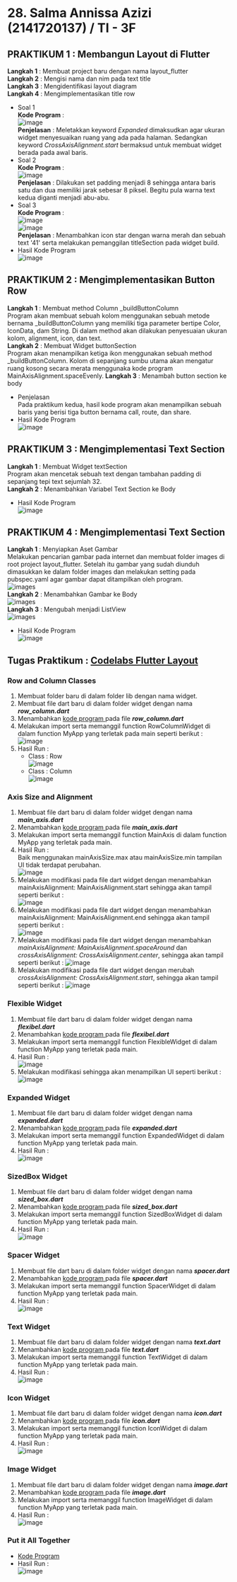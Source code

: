 # **28. Salma Annissa Azizi (2141720137) / TI - 3F**

## **<b>PRAKTIKUM 1 : Membangun Layout di Flutter</b>**

**Langkah 1** : Membuat project baru dengan nama layout_flutter </br>
**Langkah 2** : Mengisi nama dan nim pada text title </br>
**Langkah 3** : Mengidentifikasi layout diagram </br>
**Langkah 4** : Mengimplementasikan title row </br>
- Soal 1 </br>
    **Kode Program** : </br> ![image](docs/p1_soal1.PNG) </br>
    **Penjelasan** : Meletakkan keyword *Expanded* dimaksudkan agar ukuran widget menyesuaikan ruang yang ada pada halaman. Sedangkan keyword *CrossAxisAlignment.start* bermaksud untuk membuat widget berada pada awal baris.
- Soal 2 </br>
    **Kode Program** : </br> ![image](docs/p1_soal2.PNG) </br>
    **Penjelasan** : Dilakukan set padding menjadi 8 sehingga antara baris satu dan dua memiliki jarak sebesar 8 piksel. Begitu pula warna text kedua diganti menjadi abu-abu.
- Soal 3 </br>
    **Kode Program** : </br> ![image](docs/p1_soal3a.PNG) </br>
    ![image](docs/p1_soal3b.PNG) </br>
    **Penjelasan** : Menambahkan icon star dengan warna merah dan sebuah text '41' serta melakukan pemanggilan titleSection pada widget build.
- Hasil Kode Program </br>
![image](docs/p1_hasil.PNG) </br>

## **<b>PRAKTIKUM 2 : Mengimplementasikan Button Row</b>**
**Langkah 1** : Membuat method Column _buildButtonColumn </br>
Program akan membuat sebuah kolom menggunakan sebuah metode bernama _buildButtonColumn yang memiliki tiga parameter bertipe Color, IconData, dam String. Di dalam method akan dilakukan penyesuaian ukuran kolom, alignment, icon, dan text.</br>
**Langkah 2** : Membuat Widget buttonSection </br>
Program akan menampilkan ketiga ikon menggunakan sebuah method _buildButtonColumn. Kolom di sepanjang sumbu utama akan mengatur ruang kosong secara merata menggunaka kode program MainAxisAlignment.spaceEvenly.
**Langkah 3** : Menambah button section ke body </br>
- Penjelasan </br>
Pada praktikum kedua, hasil kode program akan menampilkan sebuah baris yang berisi tiga button bernama call, route, dan share.
- Hasil Kode Program </br>
![image](docs/p2_hasil.PNG) </br>

## **<b>PRAKTIKUM 3 : Mengimplementasi Text Section</b>** 
**Langkah 1** : Membuat Widget textSection </br>
Program akan mencetak sebuah text dengan tambahan padding di sepanjang tepi text sejumlah 32. </br>
**Langkah 2** : Menambahkan Variabel Text Section ke Body </br>
- Hasil Kode Program </br>
![image](docs/p3_hasil.PNG) </br>

## **<b>PRAKTIKUM 4 : Mengimplementasi Text Section</b>**
**Langkah 1** : Menyiapkan Aset Gambar </br>
Melakukan pencarian gambar pada internet dan membuat folder images di root project layout_flutter. Setelah itu gambar yang sudah diunduh dimasukkan ke dalam folder images dan melakukan setting pada pubspec.yaml agar gambar dapat ditampilkan oleh program. </br>
![images](docs/p4_pubspec.yaml) </br>
**Langkah 2** : Menambahkan Gambar ke Body </br>
![images](docs/p4_langkah2.PNG) </br>
**Langkah 3** : Mengubah menjadi ListView </br>
![images](docs/p4_langkah3.PNG) </br>
- Hasil Kode Program </br>
![image](docs/p4_hasil.PNG) </br>

## <b>Tugas Praktikum : <a href='https://docs.flutter.dev/codelabs/layout-basics'> Codelabs Flutter Layout </a></b>
### **Row and Column Classes**
1. Membuat folder baru di dalam folder lib dengan nama widget.
2. Membuat file dart baru di dalam folder widget dengan nama ***row_column.dart***
3. Menambahkan <a href = 'https://github.com/salmaannissa/28-2141720137-mobile-2023/blob/main/week-07/src/basic_layout_flutter/lib/widget/row_column.dart'> kode program </a> pada file ***row_column.dart***
4. Melakukan import serta memanggil function RowColumnWidget di dalam function MyApp yang terletak pada main seperti berikut : </br>
![image](docs/tp1_main_row.PNG)
5. Hasil Run : </br>
    - Class : Row </br>
        ![image](docs/tp1_hasil_row.PNG)
    - Class : Column </br>
        ![image](docs/tp1_hasil_column.PNG)

### **Axis Size and Alignment**
1. Membuat file dart baru di dalam folder widget dengan nama ***main_axis.dart***
2. Menambahkan <a href = 'https://github.com/salmaannissa/28-2141720137-mobile-2023/blob/main/week-07/src/basic_layout_flutter/lib/widget/main_axis.dart'> kode program </a> pada file ***main_axis.dart***
3. Melakukan import serta memanggil function MainAxis di dalam function MyApp yang terletak pada main.
4. Hasil Run : </br>
    Baik menggunakan mainAxisSize.max atau mainAxisSize.min tampilan UI tidak terdapat perubahan. </br>
    ![image](docs/tp2_hasil_min.PNG)
5. Melakukan modifikasi pada file dart widget dengan menambahkan mainAxisAlignment: MainAxisAlignment.start sehingga akan tampil seperti berikut : </br>
    ![image](docs/tp2_hasil_min.PNG)
6. Melakukan modifikasi pada file dart widget dengan menambahkan mainAxisAlignment: MainAxisAlignment.end sehingga akan tampil seperti berikut : </br>
    ![image](docs/axisalignt_end.PNG)
7. Melakukan modifikasi pada file dart widget dengan menambahkan *mainAxisAlignment: MainAxisAlignment.spaceAround* dan *crossAxisAlignment: CrossAxisAlignment.center*, sehingga akan tampil seperti berikut :
    ![image](docs/axisalignt_cross.PNG)
8. Melakukan modifikasi pada file dart widget dengan merubah *crossAxisAlignment: CrossAxisAlignment.start*, sehingga akan tampil seperti berikut :
    ![image](docs/axisalignt_cross_start.PNG)

### **Flexible Widget**
1. Membuat file dart baru di dalam folder widget dengan nama ***flexibel.dart***
2. Menambahkan <a href = 'https://github.com/salmaannissa/28-2141720137-mobile-2023/blob/main/week-07/src/basic_layout_flutter/lib/widget/flexibel.dart'> kode program </a> pada file ***flexibel.dart***
3. Melakukan import serta memanggil function FlexibleWidget di dalam function MyApp yang terletak pada main.
4. Hasil Run : </br> ![image](docs/flexible_loose.PNG)
5. Melakukan modifikasi sehingga akan menampilkan UI seperti berikut : </br> ![image](docs/flexible_tight.PNG)

### **Expanded Widget**
1. Membuat file dart baru di dalam folder widget dengan nama ***expanded.dart***
2. Menambahkan <a href = 'https://github.com/salmaannissa/28-2141720137-mobile-2023/blob/main/week-07/src/basic_layout_flutter/lib/widget/expanded.dart'> kode program </a> pada file ***expanded.dart***
3. Melakukan import serta memanggil function ExpandedWidget di dalam function MyApp yang terletak pada main.
4. Hasil Run : </br> ![image](docs/expanded_modif.PNG)

### **SizedBox Widget**
1. Membuat file dart baru di dalam folder widget dengan nama ***sized_box.dart***
2. Menambahkan <a href = 'https://github.com/salmaannissa/28-2141720137-mobile-2023/blob/main/week-07/src/basic_layout_flutter/lib/widget/sized_box.dart'> kode program </a> pada file ***sized_box.dart***
3. Melakukan import serta memanggil function SizedBoxWidget di dalam function MyApp yang terletak pada main.
4. Hasil Run : </br> ![image](docs/sizedbox_modif.PNG)

### **Spacer Widget**
1. Membuat file dart baru di dalam folder widget dengan nama ***spacer.dart***
2. Menambahkan <a href = 'https://github.com/salmaannissa/28-2141720137-mobile-2023/blob/main/week-07/src/basic_layout_flutter/lib/widget/spacer.dart'> kode program </a> pada file ***spacer.dart***
3. Melakukan import serta memanggil function SpacerWidget di dalam function MyApp yang terletak pada main.
4. Hasil Run : </br> ![image](docs/spacer_modif.PNG)

### **Text Widget**
1. Membuat file dart baru di dalam folder widget dengan nama ***text.dart***
2. Menambahkan <a href = 'https://github.com/salmaannissa/28-2141720137-mobile-2023/blob/main/week-07/src/basic_layout_flutter/lib/widget/text.dart'> kode program </a> pada file ***text.dart***
3. Melakukan import serta memanggil function TextWidget di dalam function MyApp yang terletak pada main.
4. Hasil Run : </br> ![image](docs/text_modif.PNG)

### **Icon Widget**
1. Membuat file dart baru di dalam folder widget dengan nama ***icon.dart***
2. Menambahkan <a href = 'https://github.com/salmaannissa/28-2141720137-mobile-2023/blob/main/week-07/src/basic_layout_flutter/lib/widget/icon.dart'> kode program </a> pada file ***icon.dart***
3. Melakukan import serta memanggil function IconWidget di dalam function MyApp yang terletak pada main.
4. Hasil Run : </br> ![image](docs/icon_modif.PNG)

### **Image Widget**
1. Membuat file dart baru di dalam folder widget dengan nama ***image.dart***
2. Menambahkan <a href = 'https://github.com/salmaannissa/28-2141720137-mobile-2023/blob/main/week-07/src/basic_layout_flutter/lib/widget/image.dart'> kode program </a> pada file ***image.dart***
3. Melakukan import serta memanggil function ImageWidget di dalam function MyApp yang terletak pada main.
4. Hasil Run : </br> ![image](docs/img_modif.PNG)

### **Put it All Together**
- <a href = 'https://github.com/salmaannissa/28-2141720137-mobile-2023/blob/main/week-07/src/basic_layout_flutter/lib/widget/put_together.dart'> Kode Program </a>
- Hasil Run : </br> ![image](docs/put_all_together.PNG)
